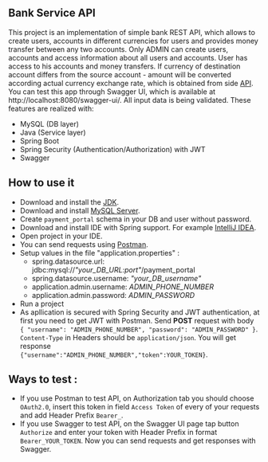 ## Bank Service API
This project is an implementation of simple bank REST API, which allows to create users, 
accounts in different currencies for users and provides money transfer between any two 
accounts. Only ADMIN can create users, accounts and access information about all users and accounts.
User has access to his accounts and money transfers. If currency of destination account differs from the source account - amount 
will be converted according actual
currency exchange rate, which is obtained from side [API](https://api.exchangerate.host).
You can test this app through Swagger UI, 
which is available at http://localhost:8080/swagger-ui/. 
All input data is being validated.
These features are realized with:
- MySQL (DB layer)
- Java (Service layer)
- Spring Boot 
- Spring Security (Authentication/Authorization) with JWT
- Swagger  <br>

## How to use it
- Download and install the 
  [JDK](https://www.oracle.com/java/technologies/javase-downloads.html "Download JDK"). <br>
- Download and install [MySQL Server](https://dev.mysql.com/downloads/ "Download MySQL").<br>
- Create `payment_portal` schema in your DB and user without password.
- Download and install IDE with Spring support. 
  For example [IntelliJ IDEA](https://www.jetbrains.com/ru-ru/idea/download/#section=windows).
- Open project in your IDE.
- You can send requests using [Postman](https://www.postman.com/downloads/ "Download Postman").
- Setup values in the file "application.properties" :<br>
    + spring.datasource.url: jdbc:mysql://*"your_DB_URL:port"*/payment_portal
    + spring.datasource.username: *"your_DB_username"* <br>
    + application.admin.username: *ADMIN_PHONE_NUMBER* 
    + application.admin.password: *ADMIN_PASSWORD*
- Run a project
- As apllication is secured with Spring Security and JWT authentication, 
  at first you need to get JWT with Postman. Send __POST__ request with body<br> `{
"username": "ADMIN_PHONE_NUMBER",
"password": "ADMIN_PASSWORD"
}`.<br>
`Content-Type` in Headers should be `application/json`. You will get response <br>
`{"username":"ADMIN_PHONE_NUMBER","token":YOUR_TOKEN}`.<br>
## Ways to test :
+ If you use Postman to test API, on Authorization tab you should choose `OAuth2.0`, insert this token in field 
  `Access Token` of every of your requests and add 
  Header Prefix `Bearer_`.
+ If you use Swagger to test API, on the Swagger UI page tap button `Authorize` and
  enter your token with Header Prefix in format
`Bearer_YOUR_TOKEN`. Now you can send requests and get responses with Swagger.
